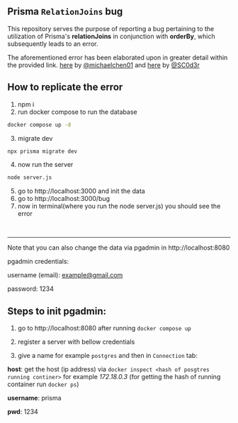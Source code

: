 Prisma `RelationJoins` bug
----
This repository serves the purpose of reporting a bug pertaining to the utilization of Prisma's **relationJoins** in conjunction with **orderBy**, which subsequently leads to an error.

The aforementioned error has been elaborated upon in greater detail within the provided link.
[here](https://github.com/prisma/prisma/issues/22299#issuecomment-1873115529) by [@michaelchen01](https://github.com/michaelchen01) and [here](https://github.com/prisma/prisma/issues/22299#issuecomment-1873417562) by [@SC0d3r](https://github.com/SC0d3r)

How to replicate the error
----
1. npm i
2. run docker compose to run the database
```sh
docker compose up -d
```
3. migrate dev 
```sh
npx prisma migrate dev
```
4. now run the server 
```sh
node server.js
```
5. go to http://localhost:3000 and init the data
6. go to http://localhost:3000/bug
7. now in terminal(where you run the node server.js) you should see the error

<br>

----

Note that you can also change the data via pgadmin in http://localhost:8080

pgadmin credentials:

username (email): example@gmail.com

password: 1234

Steps to init pgadmin:
----
1. go to http://localhost:8080 after running `docker compose up`
2. register a server with bellow credentials

3. give a name for example `postgres` and then in `Connection` tab:

**host**: get the host (ip address) via `docker inspect <hash of posgtres running continer>` for example *172.18.0.3*
(for getting the hash of running container run `docker ps`)

**username**: prisma

**pwd**: 1234